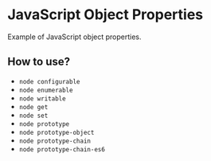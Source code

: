 # JavaScript Object Properties

Example of JavaScript object properties.

## How to use?

+ `node configurable`
+ `node enumerable`
+ `node writable`
+ `node get`
+ `node set`
+ `node prototype`
+ `node prototype-object`
+ `node prototype-chain`
+ `node prototype-chain-es6`

